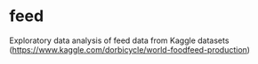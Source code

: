 # feed
Exploratory data analysis of feed data from Kaggle datasets (https://www.kaggle.com/dorbicycle/world-foodfeed-production)

